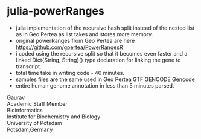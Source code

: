# julia-powerRanges

- julia implementation of the recursive hash split instead of the nested list as in Geo Pertea as list takes and stores more memory.
- original powerRanges from Geo Pertea are here https://github.com/gpertea/PowerRangesR
- i coded using the recursive split so that it becomes even faster and a linked Dict{String, String}() type declaration for linking the gene to transcript.
- total time take in writing code - 40 minutes.
- samples files are the same used in Geo Pertea GTF GENCODE [Gencode](https://www.gencodegenes.org/human/release_43lift37.html)
- entire human genome annotation in less than 5 minutes parsed. 

Gaurav \
Academic Staff Member \
Bioinformatics \
Institute for Biochemistry and Biology \
University of Potsdam \
Potsdam,Germany


